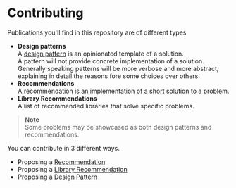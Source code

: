 # Contributing

Publications you'll find in this repository are of different types

- **Design patterns**\
    A [design pattern](https://it.wikipedia.org/wiki/Design_pattern) is an opinionated template of a solution.\
    A pattern will not provide concrete implementation of a solution.\
    Generally speaking patterns will be more verbose and more abstract, explaining in detail the reasons fore some choices over others.
- **Recommendations**\
    A recommendation is an implementation of a short solution to a problem.
- **Library Recommendations**\
    A list of recommended libraries that solve specific problems.

> **Note**\
> Some problems may be showcased as both design patterns and recommendations.

You can contribute in 3 different ways.

- Proposing a [Recommendation](https://github.com/svelte-cig/svelte-common-recommendations/issues/new?assignees=&labels=recommendation&projects=&template=propose_a_recommendation.md&title=Proposing+Recommendation%3A+)
- Proposing a [Library Recommendation](https://github.com/svelte-cig/svelte-common-recommendations/issues/new?assignees=&labels=library+recommendation&projects=&template=propose_a_library_recommendation.md&title=Proposing+Library+Recommendation%3A+)
- Proposing a [Design Pattern](https://github.com/svelte-cig/svelte-common-recommendations/issues/new?assignees=&labels=design+pattern&projects=&template=propose_a_design_pattern.md&title=Proposing+Design+Pattern%3A+)
